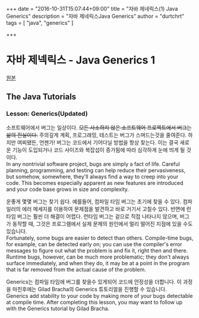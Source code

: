 +++
date = "2016-10-31T15:07:44+09:00"
title = "자바 제네릭스(1) Java  Generics"
description = "자바 제네릭스Java  Generics"
author = "durtchrt"
tags = [ "java", "generics" ]

+++

# 자바 제넥릭스 - Java Generics 1
    
[원본](https://docs.oracle.com/javase/tutorial/java/generics/index.html)

## The Java Tutorials

### Lesson: Generics(Updated)
소프트웨어에서 버그는 일상이다. ~~모든 사소하지 않은 소프트웨어 프로젝트에서 버그는 삶의 진실이다.~~ 주의깊게 계획, 프로그래밍, 테스트는 버그가 스며드는것을 줄여준다. 하지만 여찌됐든, 언젠가! 버그는 코드에서 기어다닐 방법을 항상 찾는다. 이는 결국 새로운 기능이 도입되거나 코드 사이즈와 복잡섭이 증가됨에 따라 심각하게 눈에 띄게 될 것이다.
<br>
In any nontrivial software project, bugs are simply a fact of life. Careful planning, programming, and testing can help reduce their pervasiveness, but somehow, somewhere, they'll always find a way to creep into your code. This becomes especially apparent as new features are introduced and your code base grows in size and complexity.


운좋게 몇몇 버그는 찾기 쉽다. 예를들어, 컴파일 타임 버그는 초기에 찾을 수 있다. 컴파일러의 에러 메세지를 이용하여 문제점을 발견하고 바로 거기서 고칠수 있다. 반면에 런타임 버그는 훨씬 더 해결이 어렵다. 런타임 버그는 겉으로 직접 나타나지 않으며, 버그가 동작할 때, 그것은 프로그램에서 실제 문제의 원인에서 멀리 떨어진 지점에 있을 수도 있습니다.
<br>
Fortunately, some bugs are easier to detect than others. Compile-time bugs, for example, can be detected early on; you can use the compiler's error messages to figure out what the problem is and fix it, right then and there. Runtime bugs, however, can be much more problematic; they don't always surface immediately, and when they do, it may be at a point in the program that is far removed from the actual cause of the problem.

Generics는 컴파일 타임에 버그를 찾을수 있게되어 코드에 안정성을 더합니다. 이 과정을 마친후에는 Gilad Bracha의 Generics 튜토리얼을 진행할 수 있습니다.
<br>
Generics add stability to your code by making more of your bugs detectable at compile time. After completing this lesson, you may want to follow up with the Generics tutorial by Gilad Bracha.
